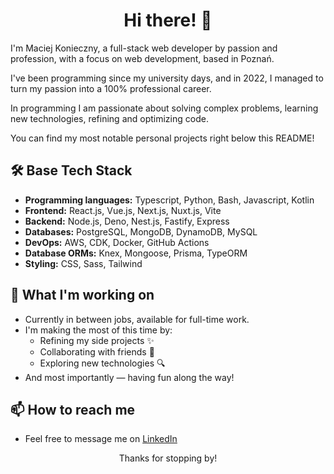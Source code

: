 <div align="center">
<h1>Hi there! 👋</h1>  
</div>

I'm Maciej Konieczny, a full-stack web developer by passion and profession, with a focus on web development, based in Poznań.  

I've been programming since my university days, and in 2022, I managed to turn my passion into a 100% professional career.  

In programming I am passionate about solving complex problems, learning new technologies, refining and optimizing code.

You can find my most notable personal projects right below this README!

## 🛠️ Base Tech Stack
- **Programming languages:** Typescript, Python, Bash, Javascript, Kotlin  
- **Frontend:** React.js, Vue.js, Next.js, Nuxt.js, Vite  
- **Backend:** Node.js, Deno, Nest.js, Fastify, Express  
- **Databases:** PostgreSQL, MongoDB, DynamoDB, MySQL  
- **DevOps:** AWS, CDK, Docker, GitHub Actions  
- **Database ORMs:** Knex, Mongoose, Prisma, TypeORM
- **Styling:** CSS, Sass, Tailwind

## 🚀 What I'm working on  
- Currently in between jobs, available for full-time work.
- I'm making the most of this time by:
    * Refining my side projects ✨
    * Collaborating with friends 🤝
    * Exploring new technologies 🔍  
- And most importantly — having fun along the way!

## 📫 How to reach me  
- Feel free to message me on [LinkedIn](https://www.linkedin.com/in/mcjkon)

<div align="center">
Thanks for stopping by!
</div>